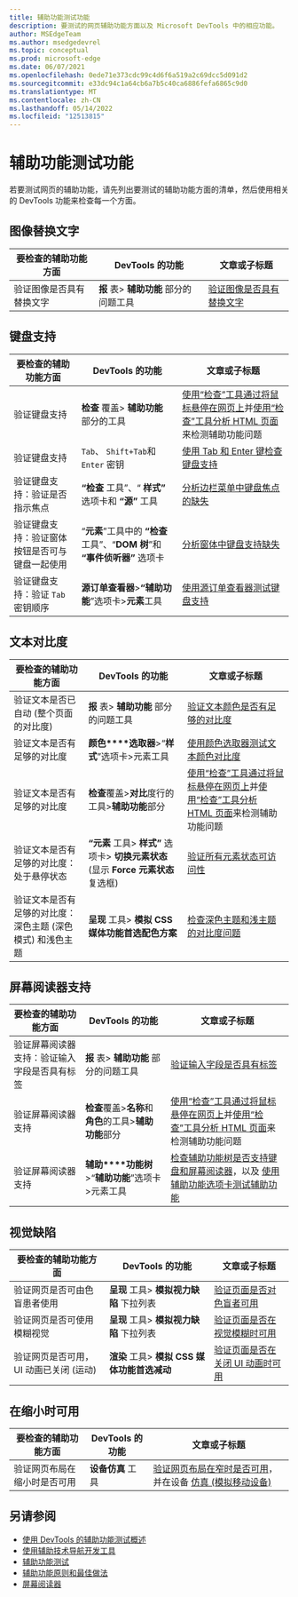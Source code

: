 ```yaml
---
title: 辅助功能测试功能
description: 要测试的网页辅助功能方面以及 Microsoft DevTools 中的相应功能。
author: MSEdgeTeam
ms.author: msedgedevrel
ms.topic: conceptual
ms.prod: microsoft-edge
ms.date: 06/07/2021
ms.openlocfilehash: 0ede71e373cdc99c4d6f6a519a2c69dcc5d091d2
ms.sourcegitcommit: e33dc94c1a64cb6a7b5c40ca6886fefa6865c9d0
ms.translationtype: MT
ms.contentlocale: zh-CN
ms.lasthandoff: 05/14/2022
ms.locfileid: "12513815"
---
```

# <a name="accessibility-testing-features"></a>辅助功能测试功能

若要测试网页的辅助功能，请先列出要测试的辅助功能方面的清单，然后使用相关的 DevTools 功能来检查每一个方面。


<!-- ====================================================================== -->
## <a name="alt-text-for-images"></a>图像替换文字

| 要检查的辅助功能方面 | DevTools 的功能 | 文章或子标题 |
|---|---|---|
| 验证图像是否具有替换文字 | **报** 表> **辅助功能** 部分的问题工具 | [验证图像是否具有替换文字](test-issues-tool.md#verify-that-images-have-alt-text) |


<!-- ====================================================================== -->
## <a name="keyboard-support"></a>键盘支持

| 要检查的辅助功能方面 | DevTools 的功能 | 文章或子标题 |
|---|---|---|
| 验证键盘支持 | **检查** 覆盖> **辅助功能** 部分的工具 | [使用“检查”工具通过将鼠标悬停在网页上](test-inspect-tool.md)并[使用“检查”工具分析 HTML 页面](../css/inspect.md)来检测辅助功能问题 |
| 验证键盘支持 | `Tab`、 `Shift+Tab`和 `Enter` 密钥 | [使用 Tab 和 Enter 键检查键盘支持](test-tab-enter-keys.md) |
| 验证键盘支持：验证是否指示焦点 | **“检查** 工具”、“ **样式”** 选项卡和 **“源”** 工具 | [分析边栏菜单中键盘焦点的缺失](test-analyze-no-focus-indicator.md) |
| 验证键盘支持：验证窗体按钮是否可与键盘一起使用 | “**元素**”工具中的 **“检查**工具”、“**DOM 树**”和 **“事件侦听器”** 选项卡 | [分析窗体中键盘支持缺失](test-analyze-no-keyboard-support.md) |
| 验证键盘支持：验证 `Tab` 密钥顺序 | **源订单查看器**>**“辅助功能**”选项卡>**元素**工具 | [使用源订单查看器测试键盘支持](test-tab-key-source-order-viewer.md) |


<!-- ====================================================================== -->
## <a name="text-contrast"></a>文本对比度

| 要检查的辅助功能方面 | DevTools 的功能 | 文章或子标题 |
|---|---|---|
| 验证文本是否已自动 (整个页面的对比度)  | **报** 表> **辅助功能** 部分的问题工具 | [验证文本颜色是否有足够的对比度](test-issues-tool.md#verify-that-text-colors-have-enough-contrast) |
| 验证文本是否有足够的对比度 | **颜色****选取器**>“**样式**”选项卡>元素工具 | [使用颜色选取器测试文本颜色对比度](color-picker.md) |
| 验证文本是否有足够的对比度 | **检查**覆盖>**对比**度行的工具>**辅助功能**部分 | [使用“检查”工具通过将鼠标悬停在网页上](test-inspect-tool.md)并[使用“检查”工具分析 HTML 页面](../css/inspect.md)来检测辅助功能问题 |
| 验证文本是否有足够的对比度：处于悬停状态 | **“元素** 工具> **样式”** 选项卡> **切换元素状态** (显示 **Force 元素状态** 复选框)  | [验证所有元素状态可访问性](test-inspect-states.md) |
| 验证文本是否有足够的对比度：深色主题 (深色模式) 和浅色主题 | **呈现** 工具> **模拟 CSS 媒体功能首选配色方案** | [检查深色主题和浅主题的对比度问题](test-dark-mode.md) |


<!-- ====================================================================== -->
## <a name="screen-reader-support"></a>屏幕阅读器支持

| 要检查的辅助功能方面 | DevTools 的功能 | 文章或子标题 |
|---|---|---|
| 验证屏幕阅读器支持：验证输入字段是否具有标签 | **报** 表> **辅助功能** 部分的问题工具 | [验证输入字段是否具有标签](test-issues-tool.md#verify-that-input-fields-have-labels) |
| 验证屏幕阅读器支持 | **检查**覆盖>**名称**和**角色**的工具>**辅助功能**部分 | [使用“检查”工具通过将鼠标悬停在网页上](test-inspect-tool.md)并[使用“检查”工具分析 HTML 页面](../css/inspect.md)来检测辅助功能问题 |
| 验证屏幕阅读器支持 | **辅助****功能树**>“**辅助功能**”选项卡>元素工具 | [检查辅助功能树是否支持键盘和屏幕阅读器](test-accessibility-tree.md)，以及 [使用辅助功能选项卡测试辅助功能](accessibility-tab.md) |


<!-- ====================================================================== -->
## <a name="vision-deficiencies"></a>视觉缺陷

| 要检查的辅助功能方面 | DevTools 的功能 | 文章或子标题 |
|---|---|---|
| 验证网页是否可由色盲患者使用 | **呈现** 工具> **模拟视力缺陷** 下拉列表 | [验证页面是否对色盲者可用](test-color-blindness.md) |
| 验证网页是否可使用模糊视觉 | **呈现** 工具> **模拟视力缺陷** 下拉列表 | [验证页面是否在视觉模糊时可用](test-blurred-vision.md) |
| 验证网页是否可用，UI 动画已关闭 (运动)  | **渲染** 工具> **模拟 CSS 媒体功能首选减动** | [验证页面是否在关闭 UI 动画时可用](test-reduced-ui-motion.md) |


<!-- ====================================================================== -->
## <a name="usable-when-narrow"></a>在缩小时可用

| 要检查的辅助功能方面 | DevTools 的功能 | 文章或子标题 |
|---|---|---|
| 验证网页布局在缩小时是否可用 | **设备仿真** 工具 | [验证网页布局在窄时是否可用](accessibility-testing-in-devtools.md#verify-that-the-webpage-layout-is-usable-when-narrow)，并在设备 [仿真 (模拟移动设备) ](../device-mode/index.md) |


<!-- ====================================================================== -->
## <a name="see-also"></a>另请参阅

*  [使用 DevTools 的辅助功能测试概述](accessibility-testing-in-devtools.md)
*  [使用辅助技术导航开发工具](navigation.md)
*  [辅助功能测试](../../accessibility/test.md)
*  [辅助功能原则和最佳做法](https://developer.mozilla.org/docs/Web/Accessibility)
*  [屏幕阅读器](https://developer.mozilla.org/docs/Glossary/Screen_reader)
